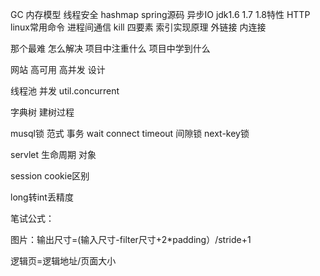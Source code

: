 GC 内存模型 线程安全 hashmap spring源码 异步IO   jdk1.6 1.7 1.8特性 HTTP  linux常用命令 进程间通信 kill 四要素  索引实现原理 外链接 内连接

那个最难  怎么解决 项目中注重什么  项目中学到什么

网站 高可用 高并发 设计

线程池 并发 util.concurrent

字典树 建树过程

musql锁 范式 事务 wait connect timeout 间隙锁 next-key锁

servlet  生命周期 对象

session cookie区别

long转int丢精度





笔试公式：

图片：输出尺寸=\(输入尺寸-filter尺寸+2\*padding）/stride+1

逻辑页=逻辑地址/页面大小

